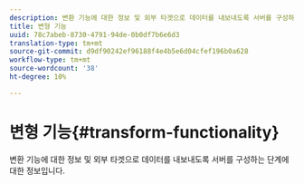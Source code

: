 ```yaml
---
description: 변환 기능에 대한 정보 및 외부 타겟으로 데이터를 내보내도록 서버를 구성하는 단계에 대한 정보입니다.
title: 변형 기능
uuid: 78c7abeb-8730-4791-94de-0b0df7b6e6d3
translation-type: tm+mt
source-git-commit: d9df90242ef96188f4e4b5e6d04cfef196b0a628
workflow-type: tm+mt
source-wordcount: '38'
ht-degree: 10%

---
```



# 변형 기능{#transform-functionality}

변환 기능에 대한 정보 및 외부 타겟으로 데이터를 내보내도록 서버를 구성하는 단계에 대한 정보입니다.

